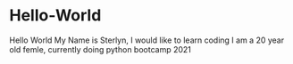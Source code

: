 # Hello-World
Hello World
My Name is Sterlyn, I would like to learn coding
I am a 20 year old femle, currently doing python bootcamp 2021

